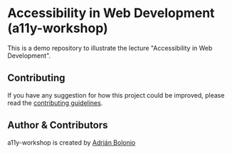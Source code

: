 # Accessibility in Web Development (a11y-workshop)

This is a demo repository to illustrate the lecture "Accessibility in Web Development".

## Contributing

If you have any suggestion for how this project could be improved, please read the [contributing guidelines](https://github.com/bolonio/a11y-workshop/blob/master/CONTRIBUTING.md).

## Author & Contributors

a11y-workshop is created by [Adrián Bolonio](https://www.adrianbolonio.com)
